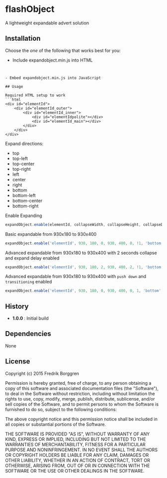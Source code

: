 # flashObject

A lightweight expandable advert solution

## Installation

Choose the *one* of the following that works best for you:

- Include expandobject.min.js into HTML
    ```html
<script type="text/javascript" src="expandobject.min.js"></script>
```

- Embed expandobject.min.js into JavaScript

## Usage

Required HTML setup to work
```html
<div id="elementId">
    <div id="elementId_outer">
        <div id="elementId_inner">
            <div id="elementIdpolite"></div>
            <div id="elementId_main"></div>
        </div>
    </div>
</div>
```

Expand directions:
- top
- top-left
- top-center
- top-right
- left
- center
- right
- bottom
- bottom-left
- bottom-center
- bottom-right

Enable Expanding
```javascript
expandObject.enable(elementId, collapseWidth, collapseHeight, collapseDelay, expandWidth, expandHeight, expandDelay, pushDown, expandDirection, expandSmooth);
```

Basic expandable from 930x180 to 930x400
```javascript
expandObject.enable('elementId', 930, 180, 0, 930, 400, 0, !1, 'bottom', !1);
```

Advanced expandable from 930x180 to 930x400 with 2 seconds collapse and expand delay enabled
```javascript
expandObject.enable('elementId', 930, 180, 2, 930, 400, 2, !1, 'bottom', !1);
```

Advanced expandable from 930x180 to 930x400 with `push down` and `transitioning` enabled
```javascript
expandObject.enable('elementId', 930, 180, 0, 930, 400, 0, 1, 'bottom', 1);
```

## History

* __1.0.0__ : Initial build

## Dependencies

None

## License

Copyright (c) 2015 Fredrik Borggren

Permission is hereby granted, free of charge, to any person obtaining a copy of this software and associated documentation files (the "Software"), to deal in the Software without restriction, including without limitation the rights to use, copy, modify, merge, publish, distribute, sublicense, and/or sell copies of the Software, and to permit persons to whom the Software is furnished to do so, subject to the following conditions:

The above copyright notice and this permission notice shall be included in all copies or substantial portions of the Software.

THE SOFTWARE IS PROVIDED "AS IS", WITHOUT WARRANTY OF ANY KIND, EXPRESS OR IMPLIED, INCLUDING BUT NOT LIMITED TO THE WARRANTIES OF MERCHANTABILITY, FITNESS FOR A PARTICULAR PURPOSE AND NONINFRINGEMENT. IN NO EVENT SHALL THE AUTHORS OR COPYRIGHT HOLDERS BE LIABLE FOR ANY CLAIM, DAMAGES OR OTHER LIABILITY, WHETHER IN AN ACTION OF CONTRACT, TORT OR OTHERWISE, ARISING FROM, OUT OF OR IN CONNECTION WITH THE SOFTWARE OR THE USE OR OTHER DEALINGS IN THE SOFTWARE.
